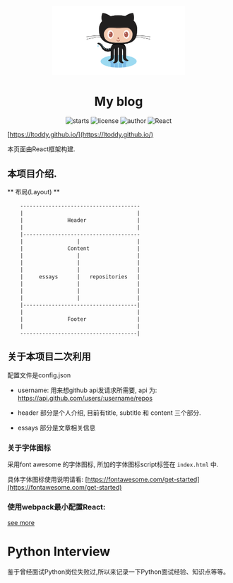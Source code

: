 <p align="center">
    <img src="assets/github-octocat.png" width="300px" alt="github bitbucket">
</p>

<h1 align="center">My blog</h1>
<p align="center">
    <img src="https://img.shields.io/github/stars/ltoddy/ltoddy.github.io.svg" alt="starts">
    <img src="https://img.shields.io/github/license/ltoddy/ltoddy.github.io.svg" alt="license">
    <img src="https://img.shields.io/badge/author-ltoddy-lightblue.svg" alt="author">
    <img src="https://img.shields.io/badge/view-React-%2361dafb.svg" alt="React">
</p>

[https://ltoddy.github.io/](https://ltoddy.github.io/)

本页面由React框架构建.

## 本项目介绍.

** 布局(Layout) **

```
    --------------------------------------
    |                                    |
    |              Header                |
    |                                    |
    |-------------------------------------
    |                 |                  |
    |              Content               |
    |                 |                  |
    |                 |                  |
    |                 |                  |
    |     essays      |   repositories   |
    |                 |                  |
    |                 |                  |
    |                 |                  |
    |------------------------------------|
    |                                    |
    |              Footer                |
    |                                    |
    -------------------------------------|
```

## 关于本项目二次利用

配置文件是config.json
- username: 用来想github api发请求所需要, api 为: https://api.github.com/users/:username/repos

- header 部分是个人介绍, 目前有title, subtitle 和 content 三个部分.

- essays 部分是文章相关信息

### 关于字体图标

采用font awesome 的字体图标, 所加的字体图标script标签在 `index.html` 中.

具体字体图标使用说明请看: [https://fontawesome.com/get-started](https://fontawesome.com/get-started)


### 使用webpack最小配置React:

[see more](./react-webpack/README.md)

# Python Interview

鉴于曾经面试Python岗位失败过,所以来记录一下Python面试经验、知识点等等。
